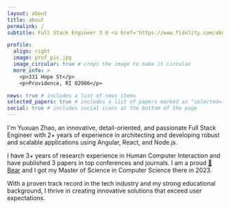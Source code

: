 ```yaml
---
layout: about
title: about
permalink: /
subtitle: Full Stack Engineer 3 @ <a href='https://www.fidelity.com/about-fidelity/our-company'>Fidelity</a> 

profile:
  align: right
  image: prof_pic.jpg
  image_circular: true # crops the image to make it circular
  more_info: >
    <p>331 Hope St</p>
    <p>Providence, RI 02906</p>

news: true # includes a list of news items
selected_papers: true # includes a list of papers marked as "selected={true}"
social: true # includes social icons at the bottom of the page
---
```


I'm Yuxuan Zhao, an innovative, detail-oriented, and passionate Full Stack Engineer with 2+ years of experience in architecting and developing robust and scalable applications using Angular, React, and Node.js. 

I have 3+ years of research experience in Human Computer Interaction and have published 3 papers in top conferences and journals. I am a proud <a href='https://www.brown.edu'>🐻 Bear</a> and I got my Master of Science in Computer Science there in 2023.

With a proven track record in the tech industry and my strong educational background, I thrive in creating innovative solutions that exceed user expectations.